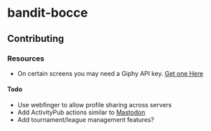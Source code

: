 # bandit-bocce


## Contributing
### Resources

- On certain screens you may need a Giphy API key. [Get one Here](https://developers.giphy.com)

#### Todo

- Use webfinger to allow profile sharing across servers
- Add ActivityPub actions similar to [Mastodon](https://github.com/mastodon/mastodon/blob/main/app/lib/activitypub/activity.rb)  
- Add tournament/league management features?
